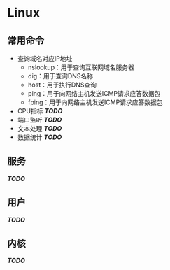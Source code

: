 # Linux

## 常用命令

- 查询域名对应IP地址
    - nslookup：用于查询互联网域名服务器
    - dig：用于查询DNS名称
    - host：用于执行DNS查询
    - ping：用于向网络主机发送ICMP请求应答数据包
    - fping：用于向网络主机发送ICMP请求应答数据包
- CPU指标 ***TODO***
- 端口监听 ***TODO***
- 文本处理 ***TODO***
- 数据统计 ***TODO***

## 服务

***TODO***

## 用户

***TODO***

## 内核

***TODO***